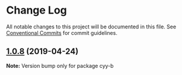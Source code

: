 # Change Log

All notable changes to this project will be documented in this file.
See [Conventional Commits](https://conventionalcommits.org) for commit guidelines.

## [1.0.8](https://github.com/cyyjs/lerna-test/compare/v1.0.7...v1.0.8) (2019-04-24)

**Note:** Version bump only for package cyy-b
